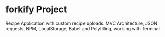 # forkify Project

Recipe Application with custom recipe uploads.
MVC Architecture, JSON requests, NPM, LocalStorage, Babel and Polyfilling, working with Terminal
